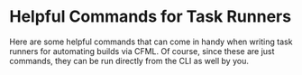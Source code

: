 # Helpful Commands for Task Runners

Here are some helpful commands that can come in handy when writing task runners for automating builds via CFML.  Of course, since these are just commands, they can be run directly from the CLI as well by you.